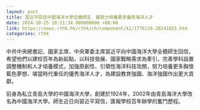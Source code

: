 ```yaml
---
layout: post
title: 習近平回信中國海洋大學全體師生　冀努力培養更多優秀海洋人才
date: 2024-10-25 10:21:34.000000000 +08:00
link: https://news.rthk.hk/rthk/ch/component/k2/1776129-20241025.htm
categories: rthk
---
```


中共中央總書記、國家主席、中央軍委主席習近平向中國海洋大學全體師生回信，希望他們以建校百年為新起點，以科技發展、國家戰略需求為牽引，完善學科設置調整機制和人才培養模式，加強原創性、引領性海洋科技攻關，努力培養更多胸懷藍色夢想、堪當時代重任的優秀海洋人才，為建設教育強國、海洋強國作出更大貢獻。

前身為私立青島大學的中國海洋大學，創建於1924年，2002年由青島海洋大學改名為中國海洋大學。師生近日向習近平寫信，匯報學校百年辦學的奮鬥歷程。
